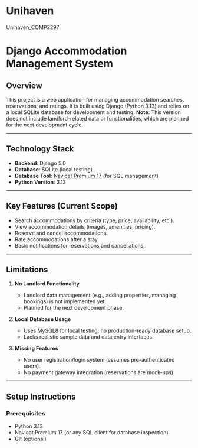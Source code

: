# Unihaven
Unihaven_COMP3297

# Django Accommodation Management System

## Overview
This project is a web application for managing accommodation searches, reservations, and ratings. It is built using Django (Python 3.13) and relies on a local SQLite database for development and testing. **Note**: This version does not include landlord-related data or functionalities, which are planned for the next development cycle.

---

## Technology Stack
- **Backend**: Django 5.0
- **Database**: SQLite (local testing)
- **Database Tool**: [Navicat Premium 17](https://www.navicat.com) (for SQL management)
- **Python Version**: 3.13

---

## Key Features (Current Scope)
- Search accommodations by criteria (type, price, availability, etc.).
- View accommodation details (images, amenities, pricing).
- Reserve and cancel accommodations.
- Rate accommodations after a stay.
- Basic notifications for reservations and cancellations.

---

## Limitations
1. **No Landlord Functionality**  
   - Landlord data management (e.g., adding properties, managing bookings) is not implemented yet.  
   - Planned for the next development phase.

2. **Local Database Usage**  
   - Uses MySQL8 for local testing; no production-ready database setup.  
   - Lacks realistic sample data and data entry interfaces.  

3. **Missing Features**  
   - No user registration/login system (assumes pre-authenticated users).  
   - No payment gateway integration (reservations are mock-ups).  

---

## Setup Instructions

### Prerequisites
- Python 3.13
- Navicat Premium 17 (or any SQL client for database inspection)
- Git (optional)
